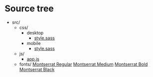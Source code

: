 # Source tree

- src/
    - css/ 
        - desktop
            - [style.sass](/src/css/desktop/style.sass)
        - mobile 
            - [style.sass](/src/css/mobile/style.sass)
    - js/ 
        - [app.js](/src/js/app.js)   
    - fonts/
        [Montserrat Regular](/src/fonts/Montserrat-Regular.woff2)
        [Montserrat Medium](/src/fonts/Montserrat-Medium.woff2)
        [Montserrat Bold](/src/fonts/Montserrat-Bold.woff2)
        [Montserrat Black](/src/fonts/Montserrat-Black.woff2)